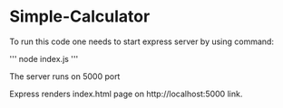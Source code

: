 # Simple-Calculator
To run this code one needs to start express server by using command:

''' node index.js '''

The server runs on 5000 port

Express renders index.html page on http://localhost:5000 link.
